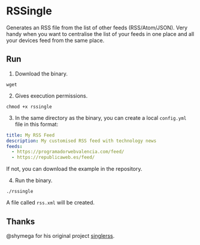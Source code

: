 # RSSingle

Generates an RSS file from the list of other feeds (RSS/Atom/JSON). Very handy when you want to centralise the list of your feeds in one place and all your devices feed from the same place.

## Run

1. Download the binary.

``` shell
wget 
```

2. Gives execution permissions.

``` shell
chmod +x rssingle
```

3. In the same directory as the binary, you can create a local `config.yml` file in this format:

``` yaml
title: My RSS Feed
description: My customised RSS feed with technology news
feeds:
  - https://programadorwebvalencia.com/feed/
  - https://republicaweb.es/feed/
```

If not, you can download the example in the repository.

4. Run the binary.

``` shell
./rssingle 
```

A file called `rss.xml` will be created.

## Thanks

@shymega for his original project [singlerss](https://github.com/shymega/singlerss).